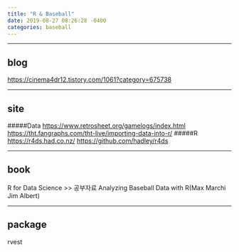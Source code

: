 ```yaml
---
title: "R & Baseball"
date: 2019-08-27 08:26:28 -0400
categories: baseball
---
```


---

## blog
https://cinema4dr12.tistory.com/1061?category=675738

---

## site
#####Data
https://www.retrosheet.org/gamelogs/index.html
https://tht.fangraphs.com/tht-live/importing-data-into-r/
#####R
https://r4ds.had.co.nz/
https://github.com/hadley/r4ds

---

## book
R for Data Science >> 공부자료
Analyzing  Baseball Data  with R(Max Marchi Jim Albert)

---

## package
rvest
